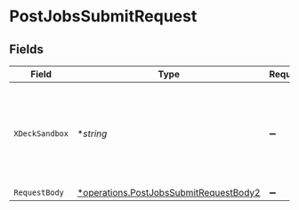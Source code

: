 # PostJobsSubmitRequest


## Fields

| Field                                                                                           | Type                                                                                            | Required                                                                                        | Description                                                                                     |
| ----------------------------------------------------------------------------------------------- | ----------------------------------------------------------------------------------------------- | ----------------------------------------------------------------------------------------------- | ----------------------------------------------------------------------------------------------- |
| `XDeckSandbox`                                                                                  | **string*                                                                                       | :heavy_minus_sign:                                                                              | Can be used against the sandbox API with special values to test error use cases                 |
| `RequestBody`                                                                                   | [*operations.PostJobsSubmitRequestBody2](../../models/operations/postjobssubmitrequestbody2.md) | :heavy_minus_sign:                                                                              | N/A                                                                                             |